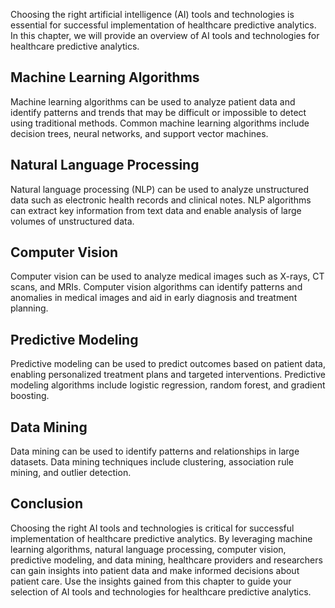
Choosing the right artificial intelligence (AI) tools and technologies is essential for successful implementation of healthcare predictive analytics. In this chapter, we will provide an overview of AI tools and technologies for healthcare predictive analytics.

Machine Learning Algorithms
---------------------------

Machine learning algorithms can be used to analyze patient data and identify patterns and trends that may be difficult or impossible to detect using traditional methods. Common machine learning algorithms include decision trees, neural networks, and support vector machines.

Natural Language Processing
---------------------------

Natural language processing (NLP) can be used to analyze unstructured data such as electronic health records and clinical notes. NLP algorithms can extract key information from text data and enable analysis of large volumes of unstructured data.

Computer Vision
---------------

Computer vision can be used to analyze medical images such as X-rays, CT scans, and MRIs. Computer vision algorithms can identify patterns and anomalies in medical images and aid in early diagnosis and treatment planning.

Predictive Modeling
-------------------

Predictive modeling can be used to predict outcomes based on patient data, enabling personalized treatment plans and targeted interventions. Predictive modeling algorithms include logistic regression, random forest, and gradient boosting.

Data Mining
-----------

Data mining can be used to identify patterns and relationships in large datasets. Data mining techniques include clustering, association rule mining, and outlier detection.

Conclusion
----------

Choosing the right AI tools and technologies is critical for successful implementation of healthcare predictive analytics. By leveraging machine learning algorithms, natural language processing, computer vision, predictive modeling, and data mining, healthcare providers and researchers can gain insights into patient data and make informed decisions about patient care. Use the insights gained from this chapter to guide your selection of AI tools and technologies for healthcare predictive analytics.
